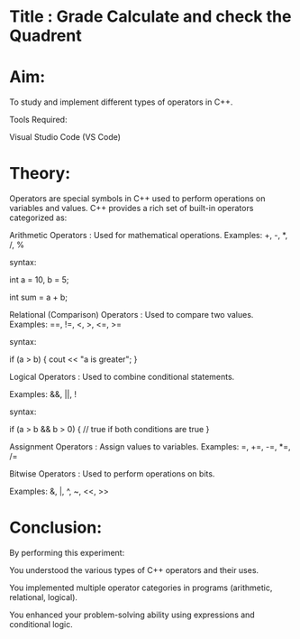 # Title : Grade Calculate and check the Quadrent

# Aim:

To study and implement different types of operators in C++.

Tools Required:

Visual Studio Code (VS Code)

# Theory:

Operators are special symbols in C++ used to perform operations on variables and values. C++ provides a rich set of built-in operators categorized as:

Arithmetic Operators : Used for mathematical operations.
Examples: +, -, *, /, %

syntax:

int a = 10, b = 5;

int sum = a + b;

Relational (Comparison) Operators : Used to compare two values.
Examples: ==, !=, <, >, <=, >=

syntax:

if (a > b) { cout << "a is greater"; }

Logical Operators : Used to combine conditional statements.

Examples: &&, ||, !

syntax:

if (a > b && b > 0) { // true if both conditions are true }

Assignment Operators : Assign values to variables.
Examples: =, +=, -=, *=, /=

Bitwise Operators : Used to perform operations on bits.

Examples: &, |, ^, ~, <<, >>

# Conclusion:

By performing this experiment:

You understood the various types of C++ operators and their uses.

You implemented multiple operator categories in programs (arithmetic, relational, logical).

You enhanced your problem-solving ability using expressions and conditional logic.
